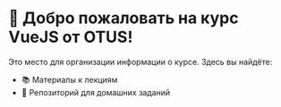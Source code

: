 # 👋 Добро пожаловать на курс **VueJS** от **OTUS**!

Это место для организации информации о курсе. Здесь вы найдёте:

- 📚 Материалы к лекциям
- 📝 Репозиторий для домашних заданий
